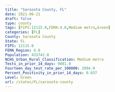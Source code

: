 ```yaml
---
title: "Sarasota County, FL"
date: 2021-06-21
draft: false
type: county
tags: [FIPS:12115.0,FEMA:4.0,Medium metro,Green]
categories: [FL]
County: Sarasota County
State: FL
FIPS: 12115.0
FEMA_Region: 4.0
Population: 433742.0
NCHS_Urban_Rural_Classification: Medium metro
Tests_in_prior_14_days: 9081.0
Fourteen_day_test_rate_per_100000: 2094.0
Percent_Positivity_in_prior_14_days: 0.037
Level: Green
url: /states/FL/sarasota-county
---
```



